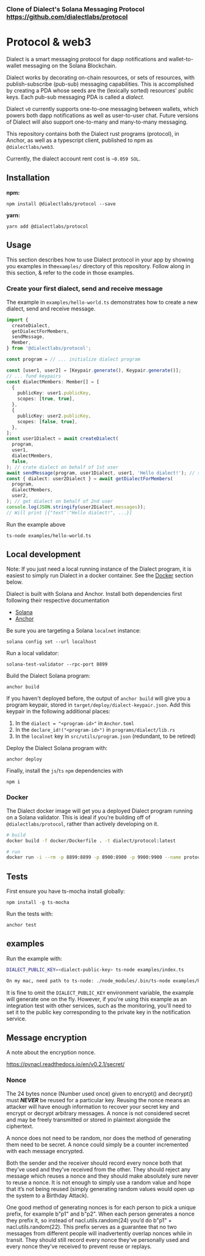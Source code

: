 ### Clone of Dialect's Solana Messaging Protocol https://github.com/dialectlabs/protocol

# Protocol & web3

Dialect is a smart messaging protocol for dapp notifications and wallet-to-wallet messaging on the Solana Blockchain.

Dialect works by decorating on-chain resources, or sets of resources, with publish-subscribe (pub-sub) messaging capabilities. This is accomplished by creating a PDA whose seeds are the (lexically sorted) resources' public keys. Each pub-sub messaging PDA is called a _dialect_.

Dialect `v0` currently supports one-to-one messaging between wallets, which powers both dapp notifications as well as user-to-user chat. Future versions of Dialect will also support one-to-many and many-to-many messaging.

This repository contains both the Dialect rust programs (protocol), in Anchor, as well as a typescript client, published to npm as `@dialectlabs/web3`.

Currently, the dialect account rent cost is `~0.059 SOL`.

## Installation

**npm:**

```shell
npm install @dialectlabs/protocol --save
```

**yarn:**

```shell
yarn add @dialectlabs/protocol
```

## Usage 

This section describes how to use Dialect protocol in your app by showing you examples in the`examples/` directory of this repository. Follow along in this section, & refer to the code in those examples.

### Create your first dialect, send and receive message

The example in `examples/hello-world.ts` demonstrates how to create a new dialect, send and receive message.

```typescript
import {
  createDialect,
  getDialectForMembers,
  sendMessage,
  Member,
} from '@dialectlabs/protocol';

const program = // ... initialize dialect program

const [user1, user2] = [Keypair.generate(), Keypair.generate()];
// ... fund keypairs
const dialectMembers: Member[] = [
  {
    publicKey: user1.publicKey,
    scopes: [true, true],
  },
  {
    publicKey: user2.publicKey,
    scopes: [false, true],
  },
];
const user1Dialect = await createDialect(
  program,
  user1,
  dialectMembers,
  false,
); // crate dialect on behalf of 1st user
await sendMessage(program, user1Dialect, user1, 'Hello dialect!'); // send message
const { dialect: user2Dialect } = await getDialectForMembers(
  program,
  dialectMembers,
  user2,
); // get dialect on behalf of 2nd user
console.log(JSON.stringify(user2Dialect.messages));
// Will print [{"text":"Hello dialect!", ...}]
```

Run the example above

```shell
ts-node examples/hello-world.ts
```

## Local development

Note: If you just need a local running instance of the Dialect program, it is easiest to simply run Dialect in a docker container. See the [Docker](###docker) section below.

Dialect is built with Solana and Anchor. Install both dependencies first following their respective documentation

- [Solana](https://docs.solana.com/cli/install-solana-cli-tools)
- [Anchor](https://book.anchor-lang.com)

Be sure you are targeting a Solana `localnet` instance:

```shell
solana config set --url localhost
```

Run a local validator:

```shell
solana-test-validator --rpc-port 8899
```

Build the Dialect Solana program:

```shell
anchor build
```

If you haven't deployed before, the output of `anchor build` will give you a program keypair, stored in `target/deploy/dialect-keypair.json`. Add this keypair in the following additional places:

1. In the `dialect = "<program-id>"` in `Anchor.toml`
2. In the `declare_id!("<program-id>")` in `programs/dialect/lib.rs`
3. In the `localnet` key in `src/utils/program.json` (redundant, to be retired)

Deploy the Dialect Solana program with:

```shell
anchor deploy
```

Finally, install the `js`/`ts` `npm` dependencies with

```shell
npm i
```

### Docker

The Dialect docker image will get you a deployed Dialect program running on a Solana validator. This is ideal if you're building off of `@dialectlabs/protocol`, rather than actively developing on it.

```bash
# build
docker build -f docker/Dockerfile . -t dialect/protocol:latest

# run
docker run -i --rm -p 8899:8899 -p 8900:8900 -p 9900:9900 --name protocol dialect/protocol:latest
```

## Tests

First ensure you have ts-mocha install globally:

```shell
npm install -g ts-mocha
```

Run the tests with:

```shell
anchor test
```

## examples

Run the example with:

```bash
DIALECT_PUBLIC_KEY=<dialect-public-key> ts-node examples/index.ts

On my mac, need path to ts-node: ./node_modules/.bin/ts-node examples/hello-world.ts
```

It is fine to omit the `DIALECT_PUBLIC_KEY` environment variable, the example will generate one on the fly. However, if you're using this example as an integration test with other services, such as the monitoring, you'll need to set it to the public key corresponding to the private key in the notification service.

## Message encryption

A note about the encryption nonce.

https://pynacl.readthedocs.io/en/v0.2.1/secret/

### Nonce

The 24 bytes nonce (Number used once) given to encrypt() and decrypt() must **_NEVER_** be reused for a particular key.
Reusing the nonce means an attacker will have enough information to recover your secret key and encrypt or decrypt arbitrary messages.
A nonce is not considered secret and may be freely transmitted or stored in plaintext alongside the ciphertext.

A nonce does not need to be random, nor does the method of generating them need to be secret.
A nonce could simply be a counter incremented with each message encrypted.

Both the sender and the receiver should record every nonce both that they’ve used and they’ve received from the other.
They should reject any message which reuses a nonce and they should make absolutely sure never to reuse a nonce.
It is not enough to simply use a random value and hope that it’s not being reused (simply generating random values would open up the system to a Birthday Attack).

One good method of generating nonces is for each person to pick a unique prefix, for example b"p1" and b"p2". When each person generates a nonce they prefix it, so instead of nacl.utils.random(24) you’d do b"p1" + nacl.utils.random(22). This prefix serves as a guarantee that no two messages from different people will inadvertently overlap nonces while in transit. They should still record every nonce they’ve personally used and every nonce they’ve received to prevent reuse or replays.
